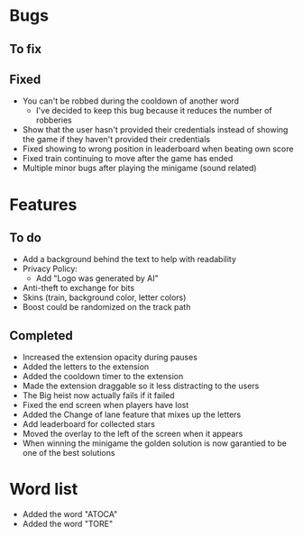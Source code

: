 # Bugs
## To fix

## Fixed
- You can't be robbed during the cooldown of another word
    - I've decided to keep this bug because it reduces the number of robberies
- Show that the user hasn't provided their credentials instead of showing the game if they haven't provided their credentials
- Fixed showing to wrong position in leaderboard when beating own score
- Fixed train continuing to move after the game has ended
- Multiple minor bugs after playing the minigame (sound related)

# Features
## To do
- Add a background behind the text to help with readability
- Privacy Policy:
    - Add "Logo was generated by AI"
- Anti-theft to exchange for bits
- Skins (train, background color, letter colors)
- Boost could be randomized on the track path

## Completed
- Increased the extension opacity during pauses
- Added the letters to the extension
- Added the cooldown timer to the extension
- Made the extension draggable so it less distracting to the users
- The Big heist now actually fails if it failed
- Fixed the end screen when players have lost
- Added the Change of lane feature that mixes up the letters
- Add leaderboard for collected stars
- Moved the overlay to the left of the screen when it appears
- When winning the minigame the golden solution is now garantied to be one of the best solutions

# Word list
- Added the word "ATOCA"
- Added the word "TORE"
